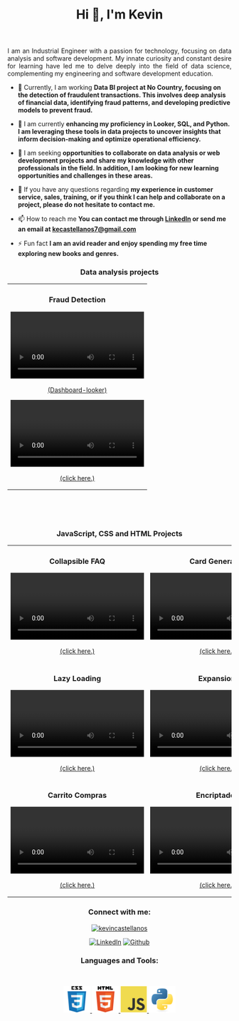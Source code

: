 <!DOCTYPE html>
<html lang="en">
<head>
    <meta charset="UTF-8">
    <meta http-equiv="X-UA-Compatible" content="IE=edge">
    <meta name="viewport" content="width=device-width, initial-scale=1.0">
    <!-- <title>READ ME</title> -->
</head>
<body>
    <header>
        <h1 align="center">Hi 👋, I'm Kevin</h1>
    </header>
    <div align="justify">
        <p>I am an Industrial Engineer with a passion for technology, focusing on data analysis and software development. My innate curiosity and constant desire for learning have led me to delve deeply into the field of data science, complementing my engineering and software development education.</p>
    </div>    

- 🔭 Currently, I am working **Data BI project at No Country, focusing on the detection of fraudulent transactions. This involves deep analysis of financial data, identifying fraud patterns, and developing predictive models to prevent fraud.**

- 🌱 I am currently **enhancing my proficiency in Looker, SQL, and Python. I am leveraging these tools in data projects to uncover insights that inform decision-making and optimize operational efficiency.**

- 👯 I am seeking  **opportunities to collaborate on data analysis or web development projects and share my knowledge with other professionals in the field. In addition, I am looking for new learning opportunities and challenges in these areas.**

- 💬 If you have any questions regarding **my experience in customer service, sales, training, or if you think I can help and collaborate on a project, please do not hesitate to contact me.**

- 📫 How to reach me **You can contact me through [LinkedIn](https://www.linkedin.com/in/kevincastellanos/) or send me an email at kecastellanos7@gmail.com**

- ⚡ Fun fact **I am an avid reader and enjoy spending my free time exploring new books and genres.**



 <div align="center">
        <h3>Data analysis projects</h3>    
        <table style="width:100%">
            <tr>
                <td align="center">
                    <h3>Fraud Detection</h3>
                     <a href="https://lookerstudio.google.com/s/rF4GeKWjdUI">
                        <video src=""></video>
                        <p>(Dashboard-looker)</p>
                    </a>
                    <a href="https://fintech-solvers.netlify.app/">
                        <video src=""></video>
                        <p>(click here.)</p>
                    </a>
                </td>
               <!-- <td align="center">
                    <h3 >Card Generator</h3>
                    <a href="https://github.com/KevinCastellanos1/card-generator" target="_blank">
                        <video controls src="https://user-images.githubusercontent.com/32087507/218238203-aee93c66-c58a-4c79-95ee-337c8e797556.webm" type="video/webm"></video>            
                        <p>(click here.)</p>
                    </a>                
                </td>        -->    
               <!-- <td align="center">
                    <h3>Navigational Rotation</h3>
                    <a href="https://github.com/KevinCastellanos1/navigational-rotation">
                        <video controls src="https://user-images.githubusercontent.com/32087507/217836051-d8bc4640-a74e-4770-bd78-f1f5430d3776.webm" type="video/webm"></video>
                        <p>(click here.)</p>
                    </a>
                </td>       -->          
            </tr>
         </table>
    </div>
    <br>
    <br>
    <br>
    <div align="center">
        <h3>JavaScript, CSS and HTML Projects</h3>    
        <table style="width:100%">
            <tr>
                <td align="center">
                    <h3>Collapsible FAQ</h3>
                    <a href="https://github.com/KevinCastellanos1/collapsible-faq">
                        <video src="https://user-images.githubusercontent.com/32087507/218354830-ce2d316f-0d8f-473f-8cd6-ea9175b1e9fa.mp4"></video>
                        <p>(click here.)</p>
                    </a>
                </td>
                <td align="center">
                    <h3 >Card Generator</h3>
                    <a href="https://github.com/KevinCastellanos1/card-generator" target="_blank">
                        <video controls src="https://user-images.githubusercontent.com/32087507/218238203-aee93c66-c58a-4c79-95ee-337c8e797556.webm" type="video/webm"></video>            
                        <p>(click here.)</p>
                    </a>                
                </td>
                <td align="center">
                    <h3>Navigational Rotation</h3>
                    <a href="https://github.com/KevinCastellanos1/navigational-rotation">
                        <video controls src="https://user-images.githubusercontent.com/32087507/217836051-d8bc4640-a74e-4770-bd78-f1f5430d3776.webm" type="video/webm"></video>
                        <p>(click here.)</p>
                    </a>
                </td>                
            </tr>
            <tr>
                <td align="center">
                    <h3 >Lazy Loading</h3>
                    <a href="https://github.com/KevinCastellanos1/lazy-loading">
                        <video src="https://user-images.githubusercontent.com/32087507/217924659-97c4eedb-d01f-4901-8733-c097a4f25eeb.mp4"></video>
                        <p>(click here.)</p>
                    </a>
                </td>
                <td align="center">
                    <h3 >Expansion</h3>
                    <a href="https://github.com/KevinCastellanos1/expansion-img">
                        <video src="https://user-images.githubusercontent.com/32087507/217578459-21b82d9f-f1a7-4009-8f51-001bad71a8d5.webm"></video>
                        <p>(click here.)</p>
                    </a>
                </td>            
                <td align="center">
                    <h3>Sound Board</h3>
                    <a href="https://github.com/KevinCastellanos1/sound-board">
                        <video src="https://user-images.githubusercontent.com/32087507/218138568-d01fd76d-e22d-4182-9578-23bfdb0b6d6c.mp4"></video>
                        <p>(click here.)</p>
                    </a>
                </td>                
            </tr>
            <tr>
                <td align="center">
                    <h3>Carrito Compras</h3>
                    <a href="https://github.com/KevinCastellanos1/Carrito-compras">
                        <video src="https://user-images.githubusercontent.com/32087507/212504537-a47678bd-22e5-4510-9bd3-97bc07905de4.webm"></video>
                        <p>(click here.)</p>
                    </a>
                </td>
                <td align="center">
                    <h3>Encriptador</h3>
                    <a href="https://github.com/KevinCastellanos1/challenge-oracle-encriptador">
                        <video src="https://user-images.githubusercontent.com/32087507/211164167-521bbff5-47e8-4098-b4fe-bb7c03b2ec8a.webm"></video>
                        <p>(click here.)</p>
                    </a>
                </td>                
                <!-- <td align="center">
                    <h3>Encriptador</h3>
                    <a href="https://github.com/KevinCastellanos1/challenge-oracle-encriptador">
                        <video src="https://user-images.githubusercontent.com/32087507/211164167-521bbff5-47e8-4098-b4fe-bb7c03b2ec8a.webm"></video>
                        <p>(click here.)</p>
                    </a>
                </td>       -->
            </tr>
        </table>
    </div>
</body>

<footer>
<div align="center">
    <h3>Connect with me:</h3>
    <p align="center">
    <a href="https://linkedin.com/in/kevincastellanos" target="blank"><img align="center" src="https://raw.githubusercontent.com/rahuldkjain/github-profile-readme-generator/master/src/images/icons/Social/linked-in-alt.svg" alt="kevincastellanos" height="30" width="40" /></a>
    </p>

[![LinkedIn](https://img.shields.io/badge/LinkedIn-%230077B5.svg?logo=linkedin&logoColor=white)](https://linkedin.com/in/kevincastellanos)
[![Github](https://img.shields.io/badge/Github-%2324292e.svg?logo=github&logoColor=white)](https://github.com/KevinCastellanos1)

</div>
<div align="center">
    <h3>Languages and Tools:</h3>
    <br>
    <p align="center">
        <a href="https://www.w3schools.com/css/" target="_blank" rel="noreferrer"> <img src="https://raw.githubusercontent.com/devicons/devicon/master/icons/css3/css3-original-wordmark.svg" alt="css3" width="60" height="60"/> </a> 
        <a href="https://www.w3.org/html/" target="_blank" rel="noreferrer"> <img src="https://raw.githubusercontent.com/devicons/devicon/master/icons/html5/html5-original-wordmark.svg" alt="html5" width="60" height="60"/> </a> 
        <a href="https://developer.mozilla.org/en-US/docs/Web/JavaScript" target="_blank" rel="noreferrer"> <img src="https://raw.githubusercontent.com/devicons/devicon/master/icons/javascript/javascript-original.svg" alt="javascript" width="60" height="60"/> </a> 
        <a href="https://www.python.org" target="_blank" rel="noreferrer"> <img src="https://raw.githubusercontent.com/devicons/devicon/master/icons/python/python-original.svg" alt="python" width="60" height="60"/> </a>
    </p>
</div>
</footer>
